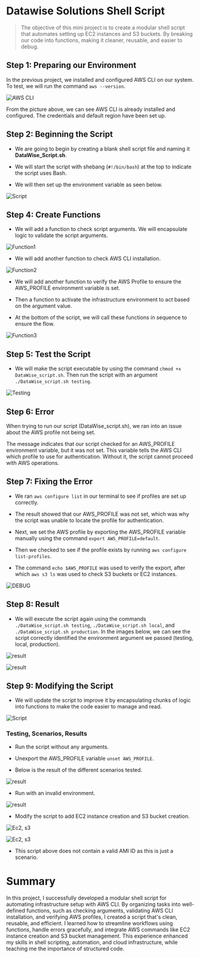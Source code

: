 # Datawise Solutions Shell Script

> The objective of this mini project is to create a modular shell script that automates setting up EC2 instances and S3 buckets. By breaking our code into functions, making it cleaner, reusable, and easier to debug.

## Step 1: Preparing our Environment 

In the previous project, we installed and configured AWS CLI on our system.
To test, we will run the command `aws --version`.

![AWS CLI](./img/AWS%20CLI.png)

From the picture above, we can see AWS CLI is already installed and configured. The credentials and default region have been set up.

## Step 2: Beginning the Script

- We are going to begin by creating a blank shell script file and naming it **DataWise_Script.sh**. 

- We will start the script with shebang (`#!/bin/bash`) at the top to indicate the script uses Bash.

- We will then set up the environment variable as seen below.

![Script](./img/2.%20script.png)

## Step 4: Create Functions

- We will add a function to check script arguments. We will encapsulate logic to validate the script arguments.

![Function1](./img/3.%20Function.png)

- We will add another function to check AWS CLI installation.

![Function2](./img/4.%20function%202.png)

- We will add another function to verify the AWS Profile to ensure the AWS_PROFILE environment variable is set.

- Then a function to activate the infrastructure environment to act based on the argument value.

- At the bottom of the script, we will call these functions in sequence to ensure the flow.

![Function3](./img/5.%20function%203.png)

## Step 5: Test the Script

- We will make the script executable by using the command `chmod +x DataWise_script.sh`. Then run the script with an argument `./DataWise_script.sh testing`.

![Testing](./img/6.%20ERROR.png)

## Step 6: Error
When trying to run our script (DataWise_script.sh), we ran into an issue about the AWS profile not being set.

The message indicates that our script checked for an AWS_PROFILE environment variable, but it was not set. This variable tells the AWS CLI which profile to use for authentication. Without it, the script cannot proceed with AWS operations.

## Step 7: Fixing the Error

- We ran `aws configure list` in our terminal to see if profiles are set up correctly. 

- The result showed that our AWS_PROFILE was not set, which was why the script was unable to locate the profile for authentication.

- Next, we set the AWS profile by exporting the AWS_PROFILE variable manually using the command `export AWS_PROFILE=default`.

- Then we checked to see if the profile exists by running `aws configure list-profiles`.

- The command `echo $AWS_PROFILE` was used to verify the export, after which `aws s3 ls` was used to check S3 buckets or EC2 instances.

![DEBUG](./img/7.%20Solution.png)

## Step 8: Result

- We will execute the script again using the commands `./DataWise_script.sh testing`, `./DataWise_script.sh local`, and `./DataWise_script.sh production`.
In the images below, we can see the script correctly identified the environment argument we passed (testing, local, production).

![result](./img/8.%20result.png)

![result](./img/9.%20result%209.png)

## Step 9: Modifying the Script

- We will update the script to improve it by encapsulating chunks of logic into functions to make the code easier to manage and read.

![Script](./img/12.png)

### Testing, Scenarios, Results

- Run the script without any arguments.

- Unexport the AWS_PROFILE variable `unset AWS_PROFILE`.

- Below is the result of the different scenarios tested.

![result](./img/10.%20scenerios.png)

- Run with an invalid environment.

![result](./img/11.%20invalid.png)

- Modify the script to add EC2 instance creation and S3 bucket creation.

![Ec2, s3](./img/13.%20ec2.png)

![Ec2, s3](./img/14.%20last.png)

- This script above does not contain a valid AMI ID as this is just a scenario. 

# Summary

In this project, I successfully developed a modular shell script for automating infrastructure setup with AWS CLI. By organizing tasks into well-defined functions, such as checking arguments, validating AWS CLI installation, and verifying AWS profiles, I created a script that's clean, reusable, and efficient. I learned how to streamline workflows using functions, handle errors gracefully, and integrate AWS commands like EC2 instance creation and S3 bucket management. This experience enhanced my skills in shell scripting, automation, and cloud infrastructure, while teaching me the importance of structured code.